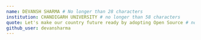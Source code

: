 ```yaml
---
name: DEVANSH SHARMA # No longer than 28 characters
institution: CHANDIGARH UNIVERSITY # no longer than 58 characters
quote: Let's make our country future ready by adopting Open Source # no longer than 100 characters, avoid using quotes(") to guarantee the format remains the same.
github_user: devansharma
---
```

